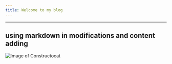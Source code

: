 ```yaml
---
title: Welcome to my blog
---
```

---
using markdown in modifications and content adding
---
![Image of Constructocat](https://octodex.github.com/images/manufacturetocat.png)
